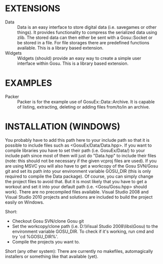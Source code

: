 EXTENSIONS
==========
<dl>
<dt>Data</dt>
<dd>Data is an easy interface to store digital data (i.e. savegames or other things). It provides functionality to compress the serialized data using zlib. The stored data can then either be sent with a Gosu::Socket or be stored in a file. For  file storages there are predefined functions available. This is a library based extension.</dd>
<dt>Widgets</dt>
<dd>Widgets (should) provide an easy way to create a simple user interface within Gosu. This is a library based extension.</dd>
</dl>

EXAMPLES
========
<dl>
<dt>Packer</dt>
<dd>Packer is for the example use of GosuEx::Data::Archive. It is capable of listing, extracting, deleting or adding files from/to/in an archive.</dd>
</dl>

INSTALLATION (WINDOWS)
======================
You probably have to add this path here to your include path so that it is possible to include files such as <GosuEx/Data/Data.hpp>. If you want to compile libraries you have to set their path (i.e. GosuEx/Data/) to your include path since most of them will just do "Data.hpp" to include their files (note: this should not be necessary if the given vcproj files are used). If you are using MSVC you will also have to get a workcopy of the Gosu SVN/Gosu git and set its path into your environment variable GOSU_DIR (this is only required to compile the Data package). Of course, you can simply change the project files to avoid that. But it is most likely that you have to get a workout and set it into your default path (i.e. <Gosu/Gosu.hpp> should work). There are no precompiled files available. Visual Studio 2008 and Visual Studio 2010 projects and solutions are included to build the project easily on Windows.	
  
Short:
- Checkout Gosu SVN/clone Gosu git
- Set the workcopy/clone path (i.e. D:\Visual Studio 2008\libs\Gosu\) to the environment variable GOSU_DIR. To check if it's working, run cmd and try 'cd %GOSU_DIR%'.
- Compile the projects you want to.
  
Short (any other system):
There are currently no makefiles, automagically installers or something like that available (yet).